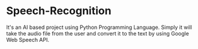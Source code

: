 # Speech-Recognition
It's an AI based project using Python Programming Language. Simply it will take the audio file from the user and convert it to the text by using Google Web Speech API. 

